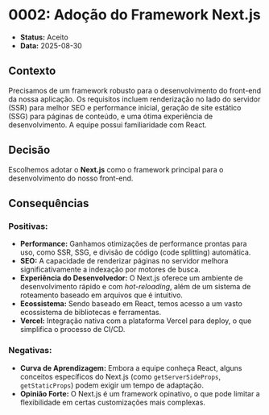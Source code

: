 # 0002: Adoção do Framework Next.js

*   **Status:** Aceito
*   **Data:** 2025-08-30

## Contexto

Precisamos de um framework robusto para o desenvolvimento do front-end da nossa aplicação. Os requisitos incluem renderização no lado do servidor (SSR) para melhor SEO e performance inicial, geração de site estático (SSG) para páginas de conteúdo, e uma ótima experiência de desenvolvimento. A equipe possui familiaridade com React.

## Decisão

Escolhemos adotar o **Next.js** como o framework principal para o desenvolvimento do nosso front-end.

## Consequências

### Positivas:

*   **Performance:** Ganhamos otimizações de performance prontas para uso, como SSR, SSG, e divisão de código (code splitting) automática.
*   **SEO:** A capacidade de renderizar páginas no servidor melhora significativamente a indexação por motores de busca.
*   **Experiência do Desenvolvedor:** O Next.js oferece um ambiente de desenvolvimento rápido e com *hot-reloading*, além de um sistema de roteamento baseado em arquivos que é intuitivo.
*   **Ecossistema:** Sendo baseado em React, temos acesso a um vasto ecossistema de bibliotecas e ferramentas.
*   **Vercel:** Integração nativa com a plataforma Vercel para deploy, o que simplifica o processo de CI/CD.

### Negativas:

*   **Curva de Aprendizagem:** Embora a equipe conheça React, alguns conceitos específicos do Next.js (como `getServerSideProps`, `getStaticProps`) podem exigir um tempo de adaptação.
*   **Opinião Forte:** O Next.js é um framework opinativo, o que pode limitar a flexibilidade em certas customizações mais complexas.
